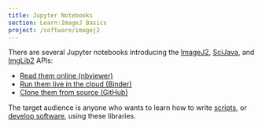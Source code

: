 ```yaml
---
title: Jupyter Notebooks
section: Learn:ImageJ Basics
project: /software/imagej2
---
```


There are several Jupyter notebooks introducing the [ImageJ2](/software/imagej2), [SciJava](/libs/scijava), and [ImgLib2](/libs/imglib2) APIs:

* [Read them online (nbviewer)](https://nbviewer.jupyter.org/github/imagej/tutorials/blob/master/notebooks/ImageJ-Tutorials-and-Demo.ipynb)
* [Run them live in the cloud (Binder)](https://mybinder.org/v2/gh/imagej/tutorials/master)
* [Clone them from source (GitHub)](https://github.com/imagej/tutorials)

The target audience is anyone who wants to learn how to write [scripts](/scripting), or [develop software](/develop), using these libraries.
